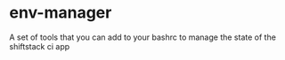 # env-manager
A set of tools that you can add to your bashrc to manage the state of the shiftstack ci app
